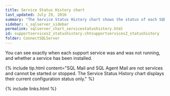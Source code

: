 ```yaml
---
title: Service Status History chart
last_updated: July 29, 2016
summary: "The Service Status History chart shows the status of each SQL Server support service over time."
sidebar: c_sqlserver_sidebar
permalink: sqlserver_chart_servicestatushistory.html
id: supportservices2_statushistory.chtsupportservices2_statushistory
folder: ConnectSQLServer
---
```




You can see exactly when each support service was and was not running, and whether a service has been installed.

{% include tip.html content="SQL Mail and SQL Agent Mail are not services and cannot be started or stopped. The Service Status History chart displays their current configuration status only." %}


{% include links.html %}
